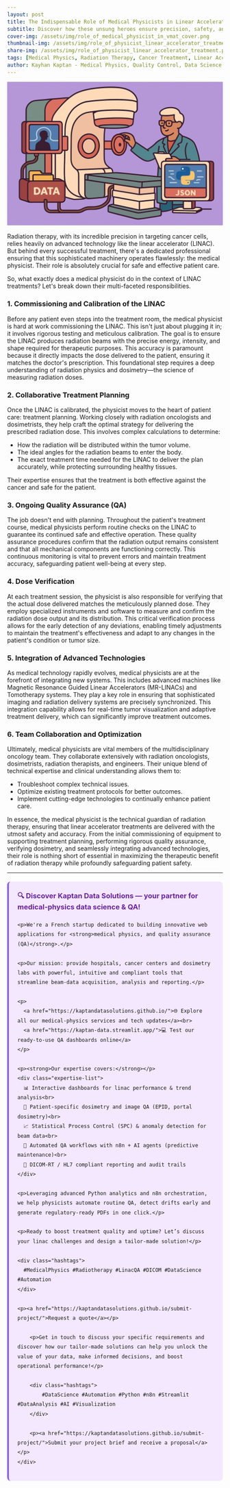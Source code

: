 ```yaml
---
layout: post
title: The Indispensable Role of Medical Physicists in Linear Accelerator Cancer Treatment
subtitle: Discover how these unsung heroes ensure precision, safety, and effectiveness in radiation therapy
cover-img: /assets/img/role_of_medical_physicist_in_vmat_cover.png
thumbnail-img: /assets/img/role_of_physicist_linear_accelerator_treatment.png
share-img: /assets/img/role_of_physicist_linear_accelerator_treatment.png
tags: [Medical Physics, Radiation Therapy, Cancer Treatment, Linear Accelerator, Quality Assurance, Dosimetry]
author: Kayhan Kaptan - Medical Physics, Quality Control, Data Science and Automation
---
```


[![](/assets/img/role_of_physicist_linear_accelerator_treatment.png)](https://www.youtube.com/channel/UCWkX7E-ImVbf0O3ocAW51wg)

Radiation therapy, with its incredible precision in targeting cancer cells, relies heavily on advanced technology like the linear accelerator (LINAC). But behind every successful treatment, there's a dedicated professional ensuring that this sophisticated machinery operates flawlessly: the medical physicist. Their role is absolutely crucial for safe and effective patient care.

So, what exactly does a medical physicist do in the context of LINAC treatments? Let's break down their multi-faceted responsibilities.

### 1. Commissioning and Calibration of the LINAC

Before any patient even steps into the treatment room, the medical physicist is hard at work commissioning the LINAC. This isn't just about plugging it in; it involves rigorous testing and meticulous calibration. The goal is to ensure the LINAC produces radiation beams with the precise energy, intensity, and shape required for therapeutic purposes. This accuracy is paramount because it directly impacts the dose delivered to the patient, ensuring it matches the doctor's prescription. This foundational step requires a deep understanding of radiation physics and dosimetry—the science of measuring radiation doses.

### 2. Collaborative Treatment Planning

Once the LINAC is calibrated, the physicist moves to the heart of patient care: treatment planning. Working closely with radiation oncologists and dosimetrists, they help craft the optimal strategy for delivering the prescribed radiation dose. This involves complex calculations to determine:

*   How the radiation will be distributed within the tumor volume.
*   The ideal angles for the radiation beams to enter the body.
*   The exact treatment time needed for the LINAC to deliver the plan accurately, while protecting surrounding healthy tissues.

Their expertise ensures that the treatment is both effective against the cancer and safe for the patient.

### 3. Ongoing Quality Assurance (QA)

The job doesn't end with planning. Throughout the patient's treatment course, medical physicists perform routine checks on the LINAC to guarantee its continued safe and effective operation. These quality assurance procedures confirm that the radiation output remains consistent and that all mechanical components are functioning correctly. This continuous monitoring is vital to prevent errors and maintain treatment accuracy, safeguarding patient well-being at every step.

### 4. Dose Verification

At each treatment session, the physicist is also responsible for verifying that the actual dose delivered matches the meticulously planned dose. They employ specialized instruments and software to measure and confirm the radiation dose output and its distribution. This critical verification process allows for the early detection of any deviations, enabling timely adjustments to maintain the treatment's effectiveness and adapt to any changes in the patient's condition or tumor size.

### 5. Integration of Advanced Technologies

As medical technology rapidly evolves, medical physicists are at the forefront of integrating new systems. This includes advanced machines like Magnetic Resonance Guided Linear Accelerators (MR-LINACs) and Tomotherapy systems. They play a key role in ensuring that sophisticated imaging and radiation delivery systems are precisely synchronized. This integration capability allows for real-time tumor visualization and adaptive treatment delivery, which can significantly improve treatment outcomes.

### 6. Team Collaboration and Optimization

Ultimately, medical physicists are vital members of the multidisciplinary oncology team. They collaborate extensively with radiation oncologists, dosimetrists, radiation therapists, and engineers. Their unique blend of technical expertise and clinical understanding allows them to:

*   Troubleshoot complex technical issues.
*   Optimize existing treatment protocols for better outcomes.
*   Implement cutting-edge technologies to continually enhance patient care.

In essence, the medical physicist is the technical guardian of radiation therapy, ensuring that linear accelerator treatments are delivered with the utmost safety and accuracy. From the initial commissioning of equipment to supporting treatment planning, performing rigorous quality assurance, verifying dosimetry, and seamlessly integrating advanced technologies, their role is nothing short of essential in maximizing the therapeutic benefit of radiation therapy while profoundly safeguarding patient safety.

---
<html lang="en">
<head>
    <meta charset="UTF-8">
    <meta name="viewport" content="width=device-width, initial-scale=1.0">
    <title>Kaptan Data Solutions</title>
    <style>
        .citation {
            background-color: #f3e8ff;
            border-left: 4px solid #8b5cf6;
            padding: 20px;
            margin: 20px 0;
            border-radius: 8px;
            font-family: -apple-system, BlinkMacSystemFont, 'Segoe UI', Roboto, sans-serif;
            line-height: 1.6;
        }
        .citation h3 {
            color: #6b21a8;
            margin-top: 0;
        }
        .citation a {
            color: #7c3aed;
            text-decoration: none;
        }
        .citation a:hover {
            text-decoration: underline;
        }
        .expertise-list {
            margin: 15px 0;
        }
        .hashtags {
            font-weight: bold;
            color: #7c3aed;
            margin-top: 15px;
        }
    </style>
</head>
<body>
    <div class="citation">
        <h3>🔍 Discover Kaptan Data Solutions — your partner for medical-physics data science & QA!</h3>

    <p>We're a French startup dedicated to building innovative web applications for <strong>medical physics, and quality assurance (QA)</strong>.</p>

    <p>Our mission: provide hospitals, cancer centers and dosimetry labs with powerful, intuitive and compliant tools that streamline beam-data acquisition, analysis and reporting.</p>

    <p>
      <a href="https://kaptandatasolutions.github.io/">🌐 Explore all our medical-physics services and tech updates</a><br>
      <a href="https://kaptan-data.streamlit.app/">💻 Test our ready-to-use QA dashboards online</a>
    </p>

    <p><strong>Our expertise covers:</strong></p>
    <div class="expertise-list">
      📊 Interactive dashboards for linac performance & trend analysis<br>
      🔬 Patient-specific dosimetry and image QA (EPID, portal dosimetry)<br>
      📈 Statistical Process Control (SPC) & anomaly detection for beam data<br>
      🤖 Automated QA workflows with n8n + AI agents (predictive maintenance)<br>
      📑 DICOM-RT / HL7 compliant reporting and audit trails
    </div>

    <p>Leveraging advanced Python analytics and n8n orchestration, we help physicists automate routine QA, detect drifts early and generate regulatory-ready PDFs in one click.</p>

    <p>Ready to boost treatment quality and uptime? Let’s discuss your linac challenges and design a tailor-made solution!</p>

    <div class="hashtags">
      #MedicalPhysics #Radiotherapy #LinacQA #DICOM #DataScience #Automation
    </div>

    <p><a href="https://kaptandatasolutions.github.io/submit-project/">Request a quote</a></p>
        
        <p>Get in touch to discuss your specific requirements and discover how our tailor-made solutions can help you unlock the value of your data, make informed decisions, and boost operational performance!</p>
        
        <div class="hashtags">
            #DataScience #Automation #Python #n8n #Streamlit #DataAnalysis #AI #Visualization
        </div>
        
        <p><a href="https://kaptandatasolutions.github.io/submit-project/">Submit your project brief and receive a proposal</a></p>
    </div>
</body>
</html>
